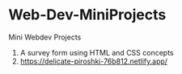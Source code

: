 # Web-Dev-MiniProjects
Mini Webdev Projects

1. A survey form using HTML and CSS concepts
2. https://delicate-piroshki-76b812.netlify.app/
